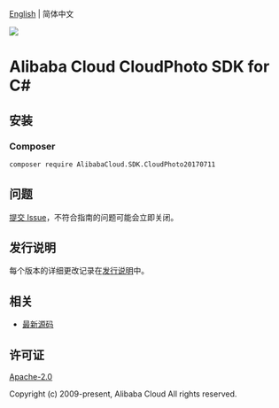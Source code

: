 [English](README.md) | 简体中文

![](https://aliyunsdk-pages.alicdn.com/icons/AlibabaCloud.svg)

# Alibaba Cloud CloudPhoto SDK for C#

## 安装

### Composer

```bash
composer require AlibabaCloud.SDK.CloudPhoto20170711
```

## 问题

[提交 Issue](https://github.com/aliyun/alibabacloud-csharp-sdk/issues/new)，不符合指南的问题可能会立即关闭。

## 发行说明

每个版本的详细更改记录在[发行说明](./ChangeLog.md)中。

## 相关

* [最新源码](https://github.com/aliyun/alibabacloud-csharp-sdk/)

## 许可证

[Apache-2.0](http://www.apache.org/licenses/LICENSE-2.0)

Copyright (c) 2009-present, Alibaba Cloud All rights reserved.
